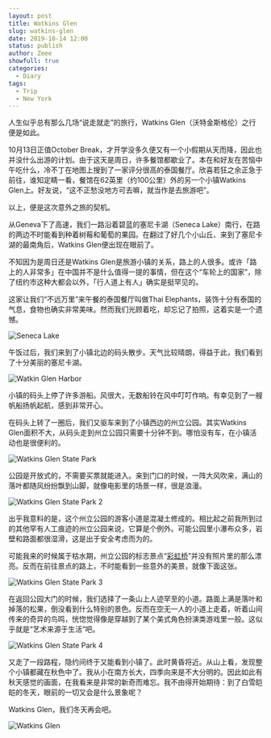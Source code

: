 ```yaml
---
layout: post
title: Watkins Glen
slug: watkins-glen
date: 2019-10-14 12:00
status: publish
author: Zeee
showfull: true
categories: 
  - Diary
tags:
  - Trip
  - New York
---
```


人生似乎总有那么几场“说走就走”的旅行，Watkins Glen（沃特金斯格伦）之行便是如此。

10月13日正值October Break，才开学没多久便又有一个小假期从天而降，因此也并没什么出游的计划。由于这天是周日，许多餐馆都歇业了。本在和好友在苦恼中午吃什么，冷不丁在地图上搜到了一家评分很高的泰国餐厅。欣喜若狂之余正急于前往，谁知定睛一看，餐馆在62英里（约100公里）外的另一个小镇Watkins Glen上。好友说，“这不正愁没地方可去嘛，就当作是去旅游吧”。

以上，便是这次意外之旅的契机。

从Geneva下了高速，我们一路沿着碧蓝的塞尼卡湖（Seneca Lake）南行，在路的两边不时能看到种着树莓和葡萄的果园。在翻过了好几个小山丘、来到了塞尼卡湖的最南角后，Watkins Glen便出现在眼前了。

不知因为是周日还是Watkins Glen是旅游小镇的关系，路上的人很多。或许「路上的人非常多」在中国并不是什么值得一提的事情，但在这个“车轮上的国家”，除了纽约市这种大都会以外，「行人道上有人」确实是挺罕见的。

这家让我们“不远万里”来午餐的泰国餐厅叫做Thai Elephants，装饰十分有泰国的气息，食物也确实非常美味。然而我们光顾着吃，却忘记了拍照，这着实是一个遗憾。

![Seneca Lake](./Watkins_Glen_04.jpeg "左上角是一个产湖盐的工厂")

午饭过后，我们来到了小镇北边的码头散步。天气比较晴朗，得益于此，我们看到了十分美丽的塞尼卡湖。

![Watkin Glen Harbor](./Watkins_Glen_02.jpeg "停满了船只的码头")

小镇的码头上停了许多游船。风很大，无数船铃在风中叮叮作响。有幸见到了一艘帆船扬帆起航，感到非常开心。

在码头上转了一圈后，我们又驱车来到了小镇西边的州立公园。其实Watkins Glen面积不大，从码头走到州立公园只需要十分钟不到。哪怕没有车，在小镇活动也是很便利的。

![Watkins Glen State Park](./Watkins_Glen_03.jpg "")

公园是开放式的，不需要买票就能进入。来到门口的时候，一阵大风吹来，满山的落叶都随风纷纷飘到山脚，就像电影里的场景一样，很是浪漫。

![Watkins Glen State Park 2](./Watkins_Glen_09.jpeg "")

出乎我意料的是，这个州立公园的游客小道是混凝土修成的。相比起之前我所到过的其他罕有人工痕迹的州立公园来说，它算是个例外。可能公园里小瀑布众多，岩壁和路面都很湿滑，这是出于安全考虑而为的。

可能我来的时候属于枯水期，州立公园的标志景点“[彩虹桥](https://upload.wikimedia.org/wikipedia/commons/a/ad/Watkins_Glen_State_Park_pano_6.jpg)”并没有照片里的那么漂亮。反而在前往景点的路上，不时能看到一些意外的美景，就像下面这张。

![Watkins Glen State Park 3](./Watkins_Glen_01.jpeg "")

在返回公园大门的时候，我们选择了一条山上人迹罕至的小道。路面上满是落叶和掉落的松果，倒没看到什么特别的景色。反而在空无一人的小道上走着，听着山间传来的奇异的鸟鸣，恍惚觉得像是穿越到了某个美式角色扮演类游戏里一般。这似乎就是“艺术来源于生活”吧。

![Watkins Glen State Park 4](./Watkins_Glen_05.jpeg "")

又走了一段路程，隐约间终于又能看到小镇了。此时黄昏将近。从山上看，发现整个小镇都藏在秋色中了。我从小在南方长大，四季向来是不大分明的。因此如此有秋天感觉的画面，在我看来是非常的新奇而难忘。我不由得开始期待：到了白雪皑皑的冬天，眼前的一切又会是什么景象呢？

Watkins Glen，我们冬天再会吧。

![Watkins Glen](./Watkins_Glen_08.jpeg "")